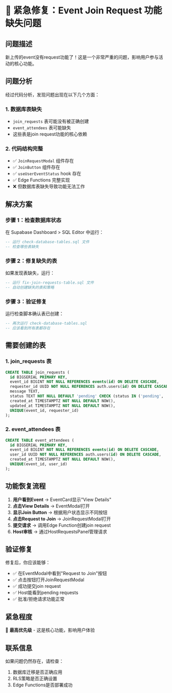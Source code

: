 # 🚨 紧急修复：Event Join Request 功能缺失问题

## 问题描述
新上传的event没有request功能了！这是一个非常严重的问题，影响用户参与活动的核心功能。

## 问题分析
经过代码分析，发现问题出现在以下几个方面：

### 1. 数据库表缺失
- `join_requests` 表可能没有被正确创建
- `event_attendees` 表可能缺失
- 这些表是join request功能的核心依赖

### 2. 代码结构完整
- ✅ `JoinRequestModal` 组件存在
- ✅ `JoinButton` 组件存在  
- ✅ `useUserEventStatus` hook 存在
- ✅ Edge Functions 完整实现
- ❌ 但数据库表缺失导致功能无法工作

## 解决方案

### 步骤 1：检查数据库状态
在 Supabase Dashboard > SQL Editor 中运行：
```sql
-- 运行 check-database-tables.sql 文件
-- 检查哪些表缺失
```

### 步骤 2：修复缺失的表
如果发现表缺失，运行：
```sql
-- 运行 fix-join-requests-table.sql 文件
-- 自动创建缺失的表和策略
```

### 步骤 3：验证修复
运行检查脚本确认表已创建：
```sql
-- 再次运行 check-database-tables.sql
-- 应该看到所有表都存在
```

## 需要创建的表

### 1. join_requests 表
```sql
CREATE TABLE join_requests (
  id BIGSERIAL PRIMARY KEY,
  event_id BIGINT NOT NULL REFERENCES events(id) ON DELETE CASCADE,
  requester_id UUID NOT NULL REFERENCES auth.users(id) ON DELETE CASCADE,
  message TEXT,
  status TEXT NOT NULL DEFAULT 'pending' CHECK (status IN ('pending', 'approved', 'rejected')),
  created_at TIMESTAMPTZ NOT NULL DEFAULT NOW(),
  updated_at TIMESTAMPTZ NOT NULL DEFAULT NOW(),
  UNIQUE(event_id, requester_id)
);
```

### 2. event_attendees 表
```sql
CREATE TABLE event_attendees (
  id BIGSERIAL PRIMARY KEY,
  event_id BIGINT NOT NULL REFERENCES events(id) ON DELETE CASCADE,
  user_id UUID NOT NULL REFERENCES auth.users(id) ON DELETE CASCADE,
  created_at TIMESTAMPTZ NOT NULL DEFAULT NOW(),
  UNIQUE(event_id, user_id)
);
```

## 功能恢复流程

1. **用户看到Event** → EventCard显示"View Details"
2. **点击View Details** → EventModal打开
3. **显示Join Button** → 根据用户状态显示不同按钮
4. **点击Request to Join** → JoinRequestModal打开
5. **提交请求** → 调用Edge Function创建join request
6. **Host审核** → 通过HostRequestsPanel管理请求

## 验证修复

修复后，你应该能够：
- ✅ 在EventModal中看到"Request to Join"按钮
- ✅ 点击按钮打开JoinRequestModal
- ✅ 成功提交join request
- ✅ Host能看到pending requests
- ✅ 批准/拒绝请求功能正常

## 紧急程度
🔴 **最高优先级** - 这是核心功能，影响用户体验

## 联系信息
如果问题仍然存在，请检查：
1. 数据库迁移是否正确应用
2. RLS策略是否正确设置
3. Edge Functions是否部署成功
